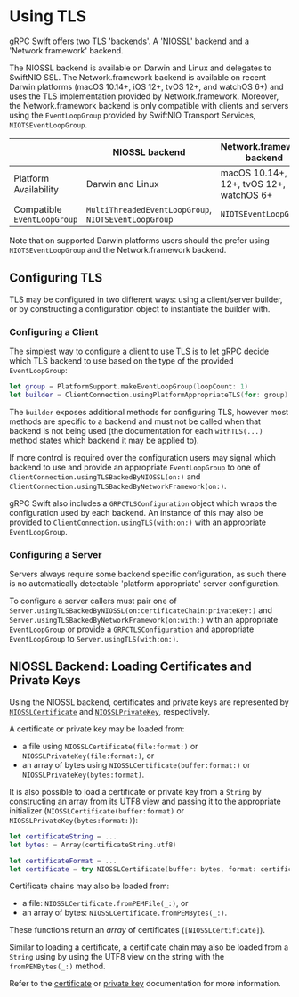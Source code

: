 # Using TLS

gRPC Swift offers two TLS 'backends'. A 'NIOSSL' backend and a 'Network.framework' backend.

The NIOSSL backend is available on Darwin and Linux and delegates to SwiftNIO SSL. The
Network.framework backend is available on recent Darwin platforms (macOS 10.14+, iOS 12+, tvOS 12+,
and watchOS 6+) and uses the TLS implementation provided by Network.framework. Moreover, the
Network.framework backend is only compatible with clients and servers using the `EventLoopGroup`
provided by SwiftNIO Transport Services, `NIOTSEventLoopGroup`.

|                             | NIOSSL backend                                       | Network.framework backend                   |
|-----------------------------|------------------------------------------------------|---------------------------------------------|
| Platform Availability       | Darwin and Linux                                     | macOS 10.14+, iOS 12+, tvOS 12+, watchOS 6+ |
| Compatible `EventLoopGroup` | `MultiThreadedEventLoopGroup`, `NIOTSEventLoopGroup` | `NIOTSEventLoopGroup`                       |

Note that on supported Darwin platforms users should the prefer using `NIOTSEventLoopGroup` and the
Network.framework backend.

## Configuring TLS

TLS may be configured in two different ways: using a client/server builder, or by constructing a
configuration object to instantiate the builder with.

### Configuring a Client

The simplest way to configure a client to use TLS is to let gRPC decide which TLS backend to use
based on the type of the provided `EventLoopGroup`:

```swift
let group = PlatformSupport.makeEventLoopGroup(loopCount: 1)
let builder = ClientConnection.usingPlatformAppropriateTLS(for: group)
```

The `builder` exposes additional methods for configuring TLS, however most methods are specific to a
backend and must not be called when that backend is not being used (the documentation for
each `withTLS(...)` method states which backend it may be applied to).

If more control is required over the configuration users may signal which backend to use and provide
an appropriate `EventLoopGroup` to one of `ClientConnection.usingTLSBackedByNIOSSL(on:)` and
`ClientConnection.usingTLSBackedByNetworkFramework(on:)`.

gRPC Swift also includes a `GRPCTLSConfiguration` object which wraps the configuration used by each
backend. An instance of this may also be provided to `ClientConnection.usingTLS(with:on:)` with an
appropriate `EventLoopGroup`.

### Configuring a Server

Servers always require some backend specific configuration, as such there is no
automatically detectable 'platform appropriate' server configuration.

To configure a server callers must pair one of
`Server.usingTLSBackedByNIOSSL(on:certificateChain:privateKey:)` and
`Server.usingTLSBackedByNetworkFramework(on:with:)` with an appropriate `EventLoopGroup` or provide
a `GRPCTLSConfiguration` and appropriate `EventLoopGroup` to `Server.usingTLS(with:on:)`.

## NIOSSL Backend: Loading Certificates and Private Keys

Using the NIOSSL backend, certificates and private keys are represented by
[`NIOSSLCertificate`][nio-ref-tlscert] and [`NIOSSLPrivateKey`][nio-ref-privatekey],
respectively.

A certificate or private key may be loaded from:
- a file using `NIOSSLCertificate(file:format:)` or `NIOSSLPrivateKey(file:format:)`, or
- an array of bytes using `NIOSSLCertificate(buffer:format:)` or `NIOSSLPrivateKey(bytes:format)`.

It is also possible to load a certificate or private key from a `String` by
constructing an array from its UTF8 view and passing it to the appropriate
initializer (`NIOSSLCertificate(buffer:format)` or
`NIOSSLPrivateKey(bytes:format:)`):

```swift
let certificateString = ...
let bytes: = Array(certificateString.utf8)

let certificateFormat = ...
let certificate = try NIOSSLCertificate(buffer: bytes, format: certificateFormat)
```

Certificate chains may also be loaded from:

- a file: `NIOSSLCertificate.fromPEMFile(_:)`, or
- an array of bytes: `NIOSSLCertificate.fromPEMBytes(_:)`.

These functions return an _array_ of certificates (`[NIOSSLCertificate]`).

Similar to loading a certificate, a certificate chain may also be loaded from
a `String` using by using the UTF8 view on the string with the
`fromPEMBytes(_:)` method.

Refer to the [certificate][nio-ref-tlscert] or [private
key][nio-ref-privatekey] documentation for more information.

[nio-ref-privatekey]: https://apple.github.io/swift-nio-ssl/docs/current/NIOSSL/Classes/NIOSSLPrivateKey.html
[nio-ref-tlscert]: https://apple.github.io/swift-nio-ssl/docs/current/NIOSSL/Classes/NIOSSLCertificate.html
[nio-ref-tlsconfig]: https://apple.github.io/swift-nio-ssl/docs/current/NIOSSL/Structs/TLSConfiguration.html
